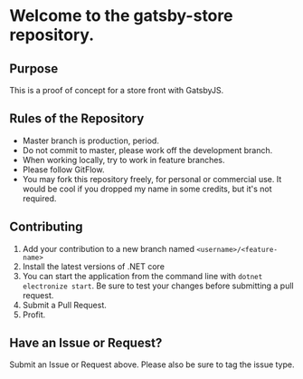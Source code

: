 # Welcome to the gatsby-store repository.

## Purpose
This is a proof of concept for a store front with GatsbyJS. 

## Rules of the Repository
* Master branch is production, period.
* Do not commit to master, please work off the development branch.
* When working locally, try to work in feature branches.
* Please follow GitFlow.
* You may fork this repository freely, for personal or commercial use. It would be cool if you dropped my name in some credits, but it's not required.

## Contributing

1. Add your contribution to a new branch named `<username>/<feature-name>`
2. Install the latest versions of .NET core 
3. You can start the application from the command line with `dotnet electronize start`. Be sure to test your changes before submitting a pull request.
4. Submit a Pull Request.
5. Profit.

## Have an Issue or Request?

Submit an Issue or Request above. Please also be sure to tag the issue type.